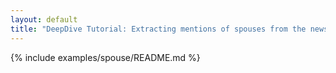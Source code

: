 ```yaml
---
layout: default
title: "DeepDive Tutorial: Extracting mentions of spouses from the news"
---
```


{% include examples/spouse/README.md %}
